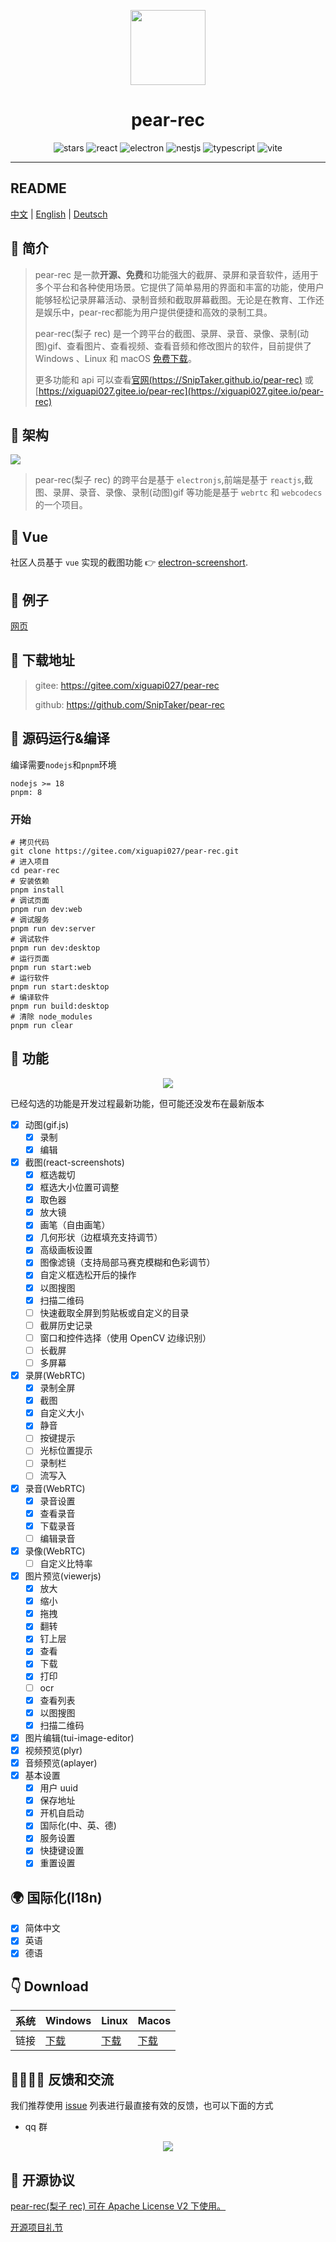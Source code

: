 <p align="center">
  <img src="https://SnipTaker.github.io/pear-rec/logo.png"  height="120">
  <h1 align="center">pear-rec</h1>
</p>
<p align="center">
<img src="https://img.shields.io/github/stars/SnipTaker/pear-rec" alt="stars">
<img src="https://img.shields.io/badge/react-v18-blue" alt="react">
<img src="https://img.shields.io/badge/electron-v26-blue" alt="electron">
<img src="https://img.shields.io/badge/nestjs-v3-blue" alt="nestjs">
<img src="https://img.shields.io/badge/-TypeScript-blue?logo=typescript&logoColor=white" alt="typescript">
<img src="https://img.shields.io/badge/-Vite-blue?logo=vite&logoColor=white" alt="vite">
</p>

---

## README

[中文](README.zh-CN.md) | [English](README.md) | [Deutsch](README.de-DE.md)

## 📖 简介

> pear-rec 是一款**开源、免费**和功能强大的截屏、录屏和录音软件，适用于多个平台和各种使用场景。它提供了简单易用的界面和丰富的功能，使用户能够轻松记录屏幕活动、录制音频和截取屏幕截图。无论是在教育、工作还是娱乐中，pear-rec都能为用户提供便捷和高效的录制工具。
>
> pear-rec(梨子 rec) 是一个跨平台的截图、录屏、录音、录像、录制(动图)gif、查看图片、查看视频、查看音频和修改图片的软件，目前提供了 Windows 、Linux 和 macOS [免费下载](https://github.com/SnipTaker/pear-rec/releases)。
>
> 更多功能和 api 可以查看[官网(https://SnipTaker.github.io/pear-rec)](https://SnipTaker.github.io/pear-rec) 或 [https://xiguapi027.gitee.io/pear-rec](https://xiguapi027.gitee.io/pear-rec)

## 🧱 架构

<img src="https://SnipTaker.github.io/pear-rec/imgs/webav.png" />

> pear-rec(梨子 rec) 的跨平台是基于 `electronjs`,前端是基于 `reactjs`,截图、录屏、录音、录像、录制(动图)gif 等功能是基于 `webrtc` 和 `webcodecs` 的一个项目。

## 🖖 Vue

社区人员基于 `vue` 实现的截图功能 👉 [electron-screenshort](https://github.com/yejimeiming/electron-screenshort).

## 🌰 例子

[网页](https://pear-rec-xiguapi.vercel.app/)

## 🧲 下载地址

> gitee: https://gitee.com/xiguapi027/pear-rec
>
> github: https://github.com/SnipTaker/pear-rec

## 🔨 源码运行&编译

编译需要`nodejs`和`pnpm`环境

```
nodejs >= 18
pnpm: 8
```

### 开始

```shell
# 拷贝代码
git clone https://gitee.com/xiguapi027/pear-rec.git
# 进入项目
cd pear-rec
# 安装依赖
pnpm install
# 调试页面
pnpm run dev:web
# 调试服务
pnpm run dev:server
# 调试软件
pnpm run dev:desktop
# 运行页面
pnpm run start:web
# 运行软件
pnpm run start:desktop
# 编译软件
pnpm run build:desktop
# 清除 node_modules
pnpm run clear
```

## 🥰 功能

<center>
  <img src="https://SnipTaker.github.io/pear-rec/assets/home.7d9162cb.jpg" />
</center>

已经勾选的功能是开发过程最新功能，但可能还没发布在最新版本

- [x] 动图(gif.js)
  - [x] 录制
  - [x] 编辑
- [x] 截图(react-screenshots)
  - [x] 框选裁切
  - [x] 框选大小位置可调整
  - [x] 取色器
  - [x] 放大镜
  - [x] 画笔（自由画笔）
  - [x] 几何形状（边框填充支持调节）
  - [x] 高级画板设置
  - [x] 图像滤镜（支持局部马赛克模糊和色彩调节）
  - [x] 自定义框选松开后的操作
  - [x] 以图搜图
  - [x] 扫描二维码
  - [ ] 快速截取全屏到剪贴板或自定义的目录
  - [ ] 截屏历史记录
  - [ ] 窗口和控件选择（使用 OpenCV 边缘识别）
  - [ ] 长截屏
  - [ ] 多屏幕
- [x] 录屏(WebRTC)
  - [x] 录制全屏
  - [x] 截图
  - [x] 自定义大小
  - [x] 静音
  - [ ] 按键提示
  - [ ] 光标位置提示
  - [ ] 录制栏
  - [ ] 流写入
- [x] 录音(WebRTC)
  - [x] 录音设置
  - [x] 查看录音
  - [x] 下载录音
  - [ ] 编辑录音
- [x] 录像(WebRTC)
  - [ ] 自定义比特率
- [x] 图片预览(viewerjs)
  - [x] 放大
  - [x] 缩小
  - [x] 拖拽
  - [x] 翻转
  - [x] 钉上层
  - [x] 查看
  - [x] 下载
  - [x] 打印
  - [ ] ocr
  - [x] 查看列表
  - [x] 以图搜图
  - [x] 扫描二维码
- [x] 图片编辑(tui-image-editor)
- [x] 视频预览(plyr)
- [x] 音频预览(aplayer)
- [x] 基本设置
  - [x] 用户 uuid
  - [x] 保存地址
  - [x] 开机自启动
  - [x] 国际化(中、英、德)
  - [x] 服务设置
  - [x] 快捷键设置
  - [x] 重置设置

## 🌍 国际化(I18n)

- [x] 简体中文
- [x] 英语
- [x] 德语

## 👇 Download

| 系统 | Windows | Linux | Macos |
| --- | --- | --- | --- |
| 链接 | [下载](https://github.com/SnipTaker/pear-rec/releases) | [下载](https://github.com/SnipTaker/pear-rec/releases) | [下载](https://github.com/SnipTaker/pear-rec/releases) |

## 👨‍👨‍👦‍👦 反馈和交流

我们推荐使用 [issue](https://github.com/SnipTaker/pear-rec/issues) 列表进行最直接有效的反馈，也可以下面的方式

- qq 群

<p align="center">
  <img src="https://SnipTaker.github.io/pear-rec/imgs/sinptaker_qq_qrcode.png" />
</p>

## 🤝 开源协议

[pear-rec(梨子 rec) 可在 Apache License V2 下使用。](LICENSE)

[开源项目礼节](https://developer.mozilla.org/zh-CN/docs/MDN/Community/Open_source_etiquette)
